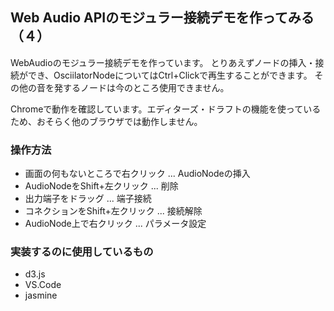 ## Web Audio APIのモジュラー接続デモを作ってみる（４）

WebAudioのモジュラー接続デモを作っています。
とりあえずノードの挿入・接続ができ、OsciilatorNodeについてはCtrl+Clickで再生することができます。
その他の音を発するノードは今のところ使用できません。

Chromeで動作を確認しています。エディターズ・ドラフトの機能を使っているため、おそらく他のブラウザでは動作しません。

### 操作方法

* 画面の何もないところで右クリック ... AudioNodeの挿入
* AudioNodeをShift+左クリック ... 削除
* 出力端子をドラッグ ... 端子接続
* コネクションをShift+左クリック ... 接続解除
* AudioNode上で右クリック ... パラメータ設定

### 実装するのに使用しているもの

* d3.js
* VS.Code
* jasmine
